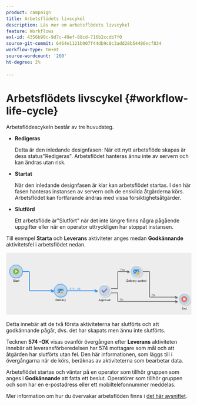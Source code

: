 ```yaml
---
product: campaign
title: Arbetsflödets livscykel
description: Läs mer om arbetsflödets livscykel
feature: Workflows
exl-id: 4356b90c-9d7c-49ef-88cd-716b2ccdb7f0
source-git-commit: 6464e1121b907f44db9c0c3add28b54486ecf834
workflow-type: tm+mt
source-wordcount: '260'
ht-degree: 2%

---
```


# Arbetsflödets livscykel {#workflow-life-cycle}



Arbetsflödescykeln består av tre huvudsteg.

* **Redigeras**

   Detta är den inledande designfasen: När ett nytt arbetsflöde skapas är dess status&quot;Redigeras&quot;. Arbetsflödet hanteras ännu inte av servern och kan ändras utan risk.

* **Startat**

   När den inledande designfasen är klar kan arbetsflödet startas. I den här fasen hanteras instansen av servern och de enskilda åtgärderna körs. Arbetsflödet kan fortfarande ändras med vissa försiktighetsåtgärder.

* **Slutförd**

   Ett arbetsflöde är&quot;Slutfört&quot; när det inte längre finns några pågående uppgifter eller när en operator uttryckligen har stoppat instansen.

Till exempel **Starta** och **Leverans** aktiviteter anges medan **Godkännande** aktivitetsfel i arbetsflödet nedan.

![](assets/new-workflow-6.png)

Detta innebär att de två första aktiviteterna har slutförts och att godkännande pågår, dvs. det har skapats men ännu inte slutförts.

Tecknen **574 -OK** visas ovanför övergången efter **Leverans** aktiviteten innebär att leveransförberedelsen har 574 mottagare som mål och att åtgärden har slutförts utan fel. Den här informationen, som läggs till i övergångarna när de körs, beräknas av aktiviteterna som bearbetar data.

Arbetsflödet startas och väntar på en operator som tillhör gruppen som anges i **Godkännande** att fatta ett beslut. Operatörer som tillhör gruppen och som har en e-postadress eller ett mobiltelefonnummer meddelas.

Mer information om hur du övervakar arbetsflöden finns i [det här avsnittet](monitor-workflow-execution.md).
